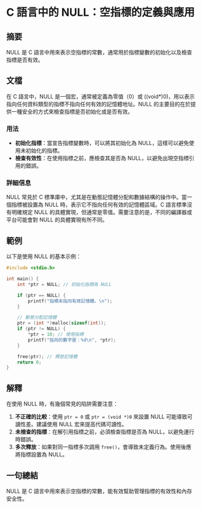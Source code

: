 <!--
Meta Description: # C 語言中的 NULL：空指標的定義與應用 ## 摘要 NULL 是 C 語言中用來表示空指標的常數，通常用於指標變數的初始化以及檢查指標是否有效。 ## 文檔 在 C 語言中，NULL 是一個宏，通常被定義為零值（0）或 ((void*)0)，用以表示指向任何資料類型的指標不指向任何有效的記憶...
Meta Keywords: null, ptr, int, 語言中用來表示空指標的常數, void
-->

# C 語言中的 NULL：空指標的定義與應用

## 摘要
NULL 是 C 語言中用來表示空指標的常數，通常用於指標變數的初始化以及檢查指標是否有效。

## 文檔
在 C 語言中，NULL 是一個宏，通常被定義為零值（0）或 ((void*)0)，用以表示指向任何資料類型的指標不指向任何有效的記憶體地址。NULL 的主要目的在於提供一種安全的方式來檢查指標是否初始化或是否有效。

### 用法
- **初始化指標**：當宣告指標變數時，可以將其初始化為 NULL，這樣可以避免使用未初始化的指標。
- **檢查有效性**：在使用指標之前，應檢查其是否為 NULL，以避免出現空指標引用的錯誤。

### 詳細信息
NULL 常見於 C 標準庫中，尤其是在動態記憶體分配和數據結構的操作中。當一個指標被設置為 NULL 時，表示它不指向任何有效的記憶體區域。C 語言標準沒有明確規定 NULL 的具體實現，但通常是零值。需要注意的是，不同的編譯器或平台可能會對 NULL 的具體實現有所不同。

## 範例
以下是使用 NULL 的基本示例：

```c
#include <stdio.h>

int main() {
    int *ptr = NULL; // 初始化指標為 NULL

    if (ptr == NULL) {
        printf("指標未指向有效記憶體。\n");
    }

    // 動態分配記憶體
    ptr = (int *)malloc(sizeof(int));
    if (ptr != NULL) {
        *ptr = 10; // 使用指標
        printf("指向的數字是：%d\n", *ptr);
    }

    free(ptr); // 釋放記憶體
    return 0;
}
```

## 解釋
在使用 NULL 時，有幾個常見的陷阱需要注意：
1. **不正確的比較**：使用 `ptr = 0` 或 `ptr = (void *)0` 來設置 NULL 可能導致可讀性差。建議使用 NULL 宏來提高代碼可讀性。
2. **未檢查的指標**：在解引用指標之前，必須檢查指標是否為 NULL，以避免運行時錯誤。
3. **多次釋放**：如果對同一指標多次調用 `free()`，會導致未定義行為。使用後應將指標設置為 NULL。

## 一句總結
NULL 是 C 語言中用來表示空指標的常數，能有效幫助管理指標的有效性和內存安全性。